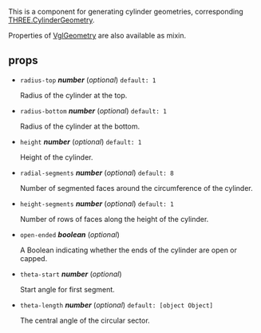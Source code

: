 This is a component for generating cylinder geometries,
corresponding [THREE.CylinderGeometry](https://threejs.org/docs/index.html#api/geometries/CylinderGeometry).

Properties of [VglGeometry](vgl-geometry) are also available as mixin. 

## props 

- `radius-top` ***number*** (*optional*) `default: 1` 

  Radius of the cylinder at the top. 

- `radius-bottom` ***number*** (*optional*) `default: 1` 

  Radius of the cylinder at the bottom. 

- `height` ***number*** (*optional*) `default: 1` 

  Height of the cylinder. 

- `radial-segments` ***number*** (*optional*) `default: 8` 

  Number of segmented faces around the circumference of the cylinder. 

- `height-segments` ***number*** (*optional*) `default: 1` 

  Number of rows of faces along the height of the cylinder. 

- `open-ended` ***boolean*** (*optional*) 

  A Boolean indicating whether the ends of the cylinder are open or capped. 

- `theta-start` ***number*** (*optional*) 

  Start angle for first segment. 

- `theta-length` ***number*** (*optional*) `default: [object Object]` 

  The central angle of the circular sector. 

